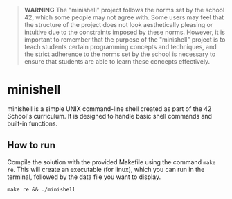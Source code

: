 > **WARNING** The "minishell" project follows the norms set by the school 42, which some people may not agree with. Some users may feel that the structure of the project does not look aesthetically pleasing or intuitive due to the constraints imposed by these norms. However, it is important to remember that the purpose of the "minishell" project is to teach students certain programming concepts and techniques, and the strict adherence to the norms set by the school is necessary to ensure that students are able to learn these concepts effectively.

# minishell

minishell is a simple UNIX command-line shell created as part of the 42 School's curriculum. It is designed to handle basic shell commands and built-in functions.

## How to run

Compile the solution with the provided Makefile using the command `make re`. This will create an executable (for linux), which you can run in the terminal, followed by the data file you want to display.

```
make re && ./minishell
```
